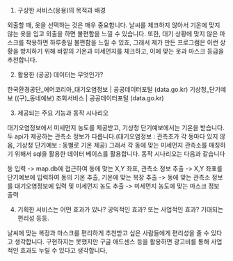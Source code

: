 1. 구상한 서비스(응용)의 목적과 배경

외출할 때, 옷을 선택하는 것은 매우 중요합니다. 날씨를 체크하지 않아서 기온에 맞지 않는 옷을 입고 외출을 하면 불편함을 느낄 수 있습니다. 또한, 대기 상황에 맞지 않은 마스크를 착용하면 하루종일 불편함을 느낄 수 있죠, 그래서 제가 만든 프로그램은 이런 상황을 방지하기 위해 바깥의 기온과 미세먼지를 체크하고, 이에 맞는 옷과 마스크 등급을 추천합니다.

2. 활용한 (공공) 데이터는 무엇인가?

한국환경공단_에어코리아_대기오염정보 | 공공데이터포털 (data.go.kr)
기상청_단기예보 ((구)_동네예보) 조회서비스 | 공공데이터포털 (data.go.kr)

3. 제공되는 주요 기능과 동작 시나리오

대기오염정보에서 미세먼지 농도를 제공받고, 기상청 단기예보에서는 기온을 받습니다. 두 api가 제공하는 관측소 정보가 다릅니다.(대기오염정보 : 관측초가 각 동마다 있지 않음, 기상청 단기예보 : 동별로 기온 제공) 그래서 각 동에 맞는 미세먼지 관측소를 매칭하기 위해서 sql을 활용한 데이터 베이스를 활용합니다. 동작 시나리오는 다음과 같습니다

동 입력 -> map.db에 접근하여 동에 맞는 X,Y 좌표, 관측소 정보 추출 -> X,Y 좌표를 단기예보에 입력하여 동의 기온 추출, 기온에 맞는 복장 추출 -> 동에 맞는 관측소 정보를 대기오염정보에 입력 및 미세먼지 농도 추출 -> 미세먼지 농도에 맞는 마스크 정보 출력 

4. 기획한 서비스는 어떤 효과가 있나? 공익적인 효과? 또는 사업적인 효과? 기대되는 편리성 등등.

날씨에 맞는 복장과 마스크를 편리하게 추천받고 싶은 사람들에게 편리성을 줄 수 있다고 생각합니다. 구현하지는 못했지만 구글 애드센스 등을 활용하면 광고비를 통해 사업적인 효과도 누릴 수 있다고 생각합니다,
